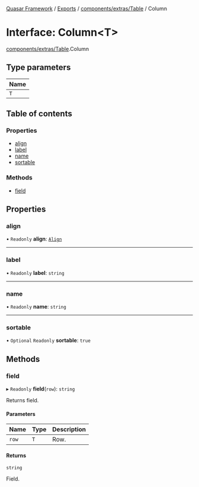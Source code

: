 [Quasar Framework](../index.md) / [Exports](../modules.md) / [components/extras/Table](../modules/components_extras_Table.md) / Column

# Interface: Column<T\>

[components/extras/Table](../modules/components_extras_Table.md).Column

## Type parameters

| Name |
| :------ |
| `T` |

## Table of contents

### Properties

- [align](components_extras_Table.Column.md#align)
- [label](components_extras_Table.Column.md#label)
- [name](components_extras_Table.Column.md#name)
- [sortable](components_extras_Table.Column.md#sortable)

### Methods

- [field](components_extras_Table.Column.md#field)

## Properties

### align

• `Readonly` **align**: [`Align`](../modules/components_extras_Table.md#align)

___

### label

• `Readonly` **label**: `string`

___

### name

• `Readonly` **name**: `string`

___

### sortable

• `Optional` `Readonly` **sortable**: ``true``

## Methods

### field

▸ `Readonly` **field**(`row`): `string`

Returns field.

#### Parameters

| Name | Type | Description |
| :------ | :------ | :------ |
| `row` | `T` | Row. |

#### Returns

`string`

Field.
